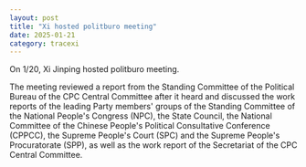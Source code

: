 ```yaml
---
layout: post
title: "Xi hosted politburo meeting"
date: 2025-01-21
category: tracexi
---
```


On 1/20, Xi Jinping hosted politburo meeting.

The meeting reviewed a report from the Standing Committee of the Political Bureau of the CPC Central Committee after it heard and discussed the work reports of the leading Party members' groups of the Standing Committee of the National People's Congress (NPC), the State Council, the National Committee of the Chinese People's Political Consultative Conference (CPPCC), the Supreme People's Court (SPC) and the Supreme People's Procuratorate (SPP), as well as the work report of the Secretariat of the CPC Central Committee.
